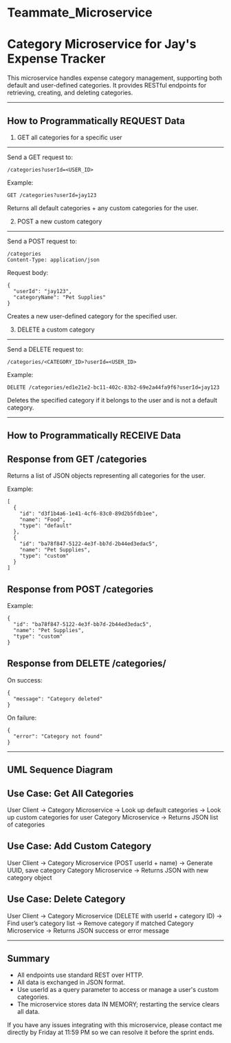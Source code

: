 # Teammate_Microservice

Category Microservice for Jay's Expense Tracker
==============================================

This microservice handles expense category management, supporting both default and user-defined categories. It provides RESTful endpoints for retrieving, creating, and deleting categories.

------------------------------------------------------------
How to Programmatically REQUEST Data
------------------------------------------------------------

1. GET all categories for a specific user
-----------------------------------------
Send a GET request to:

    /categories?userId=<USER_ID>

Example:

    GET /categories?userId=jay123

Returns all default categories + any custom categories for the user.

2. POST a new custom category
-----------------------------
Send a POST request to:

    /categories
    Content-Type: application/json

Request body:

    {
      "userId": "jay123",
      "categoryName": "Pet Supplies"
    }

Creates a new user-defined category for the specified user.

3. DELETE a custom category
---------------------------
Send a DELETE request to:

    /categories/<CATEGORY_ID>?userId=<USER_ID>

Example:

    DELETE /categories/ed1e21e2-bc11-402c-83b2-69e2a44fa9f6?userId=jay123

Deletes the specified category if it belongs to the user and is not a default category.

------------------------------------------------------------
How to Programmatically RECEIVE Data
------------------------------------------------------------

Response from GET /categories
-----------------------------
Returns a list of JSON objects representing all categories for the user.

Example:

    [
      {
        "id": "d3f1b4a6-1e41-4cf6-83c0-89d2b5fdb1ee",
        "name": "Food",
        "type": "default"
      },
      {
        "id": "ba78f847-5122-4e3f-bb7d-2b44ed3edac5",
        "name": "Pet Supplies",
        "type": "custom"
      }
    ]

Response from POST /categories
------------------------------
Example:

    {
      "id": "ba78f847-5122-4e3f-bb7d-2b44ed3edac5",
      "name": "Pet Supplies",
      "type": "custom"
    }

Response from DELETE /categories/<id>
-------------------------------------
On success:

    {
      "message": "Category deleted"
    }

On failure:

    {
      "error": "Category not found"
    }

------------------------------------------------------------
UML Sequence Diagram
------------------------------------------------------------

Use Case: Get All Categories
----------------------------
User Client         → Category Microservice
                    → Look up default categories
                    → Look up custom categories for user
Category Microservice → Returns JSON list of categories

Use Case: Add Custom Category
-----------------------------
User Client         → Category Microservice (POST userId + name)
                    → Generate UUID, save category
Category Microservice → Returns JSON with new category object

Use Case: Delete Category
-------------------------
User Client         → Category Microservice (DELETE with userId + category ID)
                    → Find user’s category list
                    → Remove category if matched
Category Microservice → Returns JSON success or error message

------------------------------------------------------------
Summary
------------------------------------------------------------
- All endpoints use standard REST over HTTP.
- All data is exchanged in JSON format.
- Use userId as a query parameter to access or manage a user's custom categories.
- The microservice stores data IN MEMORY; restarting the service clears all data.

If you have any issues integrating with this microservice, please contact me directly by Friday at 11:59 PM so we can resolve it before the sprint ends.

